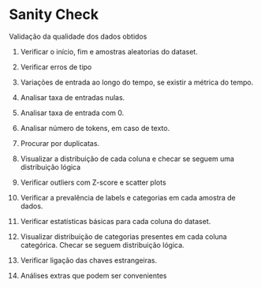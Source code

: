 # Sanity Check
Validação da qualidade dos dados obtidos

1. Verificar o início, fim e amostras aleatorias do dataset.
2. Verificar erros de tipo
3. Variações de entrada ao longo do tempo, se existir a métrica do tempo.

4. Analisar taxa de entradas nulas.
5. Analisar taxa de entrada com 0.
6. Analisar número de tokens, em caso de texto.

7. Procurar por duplicatas.

8. Visualizar a distribuição de cada coluna e checar se seguem uma distribuição lógica
9. Verificar outliers com Z-score e scatter plots

10. Verificar a prevalência de labels e categorias em cada amostra de dados.
11. Verificar estatísticas básicas para cada coluna do dataset.

12. Visualizar distribuição de categorias presentes em cada coluna categórica. Checar se seguem distribuição lógica.

13. Verificar ligação das chaves estrangeiras.

14. Análises extras que podem ser convenientes